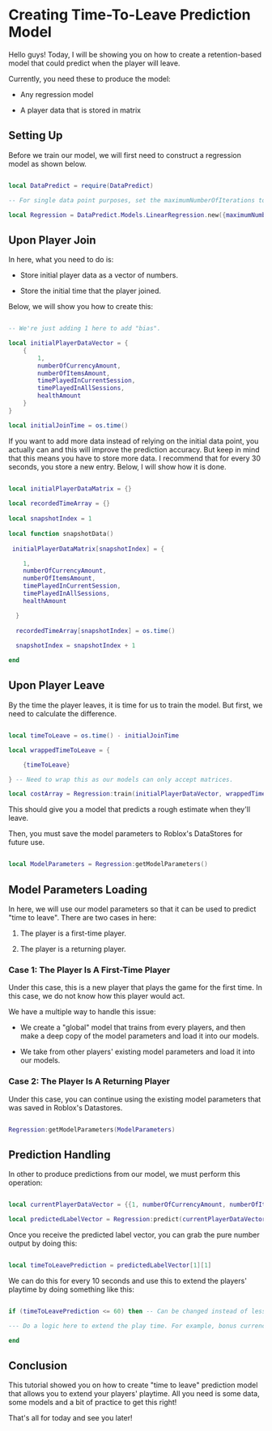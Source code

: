 # Creating Time-To-Leave Prediction Model

Hello guys! Today, I will be showing you on how to create a retention-based model that could predict when the player will leave.

Currently, you need these to produce the model:

* Any regression model

* A player data that is stored in matrix

## Setting Up

Before we train our model, we will first need to construct a regression model as shown below.

```lua

local DataPredict = require(DataPredict)

-- For single data point purposes, set the maximumNumberOfIterations to 1 to avoid overfitting. Additionally, the more number of maximumNumberOfIterations you have, the lower the learningRate it should be to avoid "inf" and "nan" issues.

local Regression = DataPredict.Models.LinearRegression.new({maximumNumberOfIterations = 1, learningRate = 0.3})

```

## Upon Player Join

In here, what you need to do is:

* Store initial player data as a vector of numbers.

* Store the initial time that the player joined.

Below, we will show you how to create this:

```lua

-- We're just adding 1 here to add "bias".

local initialPlayerDataVector = {
    {
        1,
        numberOfCurrencyAmount,
        numberOfItemsAmount,
        timePlayedInCurrentSession,
        timePlayedInAllSessions,
        healthAmount
    }
}

local initialJoinTime = os.time()

```

If you want to add more data instead of relying on the initial data point, you actually can and this will improve the prediction accuracy. But keep in mind that this means you have to store more data. I recommend that for every 30 seconds, you store a new entry. Below, I will show how it is done.

```lua

local initialPlayerDataMatrix = {}
  
local recordedTimeArray = {}
  
local snapshotIndex = 1
  
local function snapshotData()
  
 initialPlayerDataMatrix[snapshotIndex] = {

    1,
    numberOfCurrencyAmount,
    numberOfItemsAmount,
    timePlayedInCurrentSession,
    timePlayedInAllSessions,
    healthAmount

  }
  
  recordedTimeArray[snapshotIndex] = os.time()
  
  snapshotIndex = snapshotIndex + 1

end

```

## Upon Player Leave

By the time the player leaves, it is time for us to train the model. But first, we need to calculate the difference.

```lua

local timeToLeave = os.time() - initialJoinTime

local wrappedTimeToLeave = {

    {timeToLeave}

} -- Need to wrap this as our models can only accept matrices.

local costArray = Regression:train(initialPlayerDataVector, wrappedTimeToLeave)

```

This should give you a model that predicts a rough estimate when they'll leave.

Then, you must save the model parameters to Roblox's DataStores for future use.

```lua

local ModelParameters = Regression:getModelParameters()

```

## Model Parameters Loading 

In here, we will use our model parameters so that it can be used to predict "time to leave". There are two cases in here:

1. The player is a first-time player.

2. The player is a returning player.

### Case 1: The Player Is A First-Time Player

Under this case, this is a new player that plays the game for the first time. In this case, we do not know how this player would act.

We have a multiple way to handle this issue:

* We create a "global" model that trains from every players, and then make a deep copy of the model parameters and load it into our models.

* We take from other players' existing model parameters and load it into our models.

### Case 2: The Player Is A Returning Player

Under this case, you can continue using the existing model parameters that was saved in Roblox's Datastores.

```lua

Regression:getModelParameters(ModelParameters)

```

## Prediction Handling

In other to produce predictions from our model, we must perform this operation:

```lua

local currentPlayerDataVector = {{1, numberOfCurrencyAmount, numberOfItemsAmount, timePlayedInCurrentSession, timePlayedInAllSessions, healthAmount}}

local predictedLabelVector = Regression:predict(currentPlayerDataVector)

```

Once you receive the predicted label vector, you can grab the pure number output by doing this:

```lua

local timeToLeavePrediction = predictedLabelVector[1][1]

```

We can do this for every 10 seconds and use this to extend the players' playtime by doing something like this:

```lua

if (timeToLeavePrediction <= 60) then -- Can be changed instead of less than 1 minute (or 60 seconds).

--- Do a logic here to extend the play time. For example, bonus currency multiplier duration or random event.

end

```

## Conclusion

This tutorial showed you on how to create "time to leave" prediction model that allows you to extend your players' playtime. All you need is some data, some models and a bit of practice to get this right!

That's all for today and see you later!
